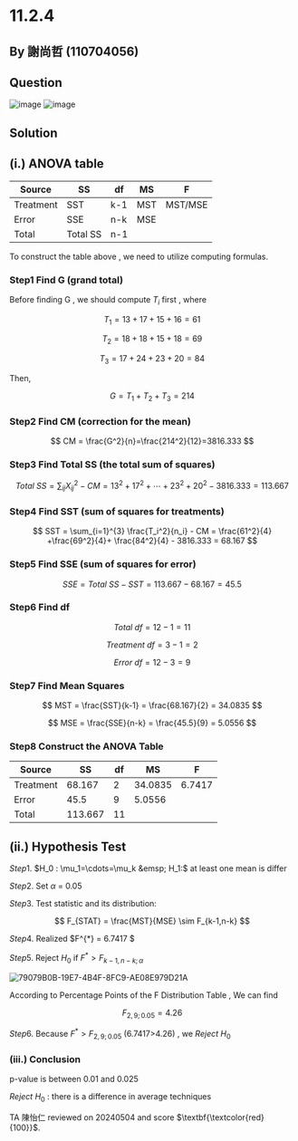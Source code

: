 # 11.2.4
## By 謝尚哲 (110704056)
## Question

![image](https://img.onl/MoAonl)
![image](https://img.onl/KbihSG)

## Solution
## (i.) ANOVA table

| Source | SS | df | MS | F |
| -- | -- | -- | -- | -- |
| Treatment | SST | k-1 | MST | MST/MSE |
| Error | SSE | n-k | MSE |  |
| Total | Total SS | n-1 |  |  |

To construct the table above , we need to utilize computing formulas.

### Step1 Find G (grand total)
Before finding G , we should compute $T_i$ first , where

$$
T_1 = 13+17+15+16 = 61
$$

$$
T_2 = 18+18+15+18 = 69
$$

$$
T_3 = 17+24+23+20 = 84
$$

Then,

$$
G = T_1 + T_2 + T_3 = 214
$$

### Step2 Find CM (correction for the mean)

$$
CM = \frac{G^2}{n}=\frac{214^2}{12}=3816.333
$$

### Step3 Find Total SS (the total sum of squares)

$$
Total \ SS =  \sum_{ij} X_{ij}^2 - CM = 13^2+17^2+\cdots+23^2+20^2 -3816.333 = 113.667
$$

### Step4 Find SST (sum of squares for treatments)

$$
SST =  \sum_{i=1}^{3} \frac{T_i^2}{n_i} - CM = \frac{61^2}{4} +\frac{69^2}{4}+ \frac{84^2}{4} - 3816.333 = 68.167
$$

### Step5 Find SSE (sum of squares for error)

$$
SSE = Total \ SS - SST = 113.667 - 68.167 = 45.5
$$

### Step6 Find df

$$
Total \ df = 12-1=11
$$

$$
Treatment \ df = 3-1=2
$$

$$
Error \ df = 12-3=9
$$

### Step7 Find Mean Squares

$$
MST = \frac{SST}{k-1} = \frac{68.167}{2} = 34.0835
$$

$$
MSE = \frac{SSE}{n-k} = \frac{45.5}{9} = 5.0556
$$

### Step8 Construct the ANOVA Table

| Source | SS | df | MS | F |
| -- | -- | -- | -- | -- |
| Treatment | 68.167 | 2 | 34.0835 | 6.7417 |
| Error | 45.5 | 9 | 5.0556 |  |
| Total | 113.667 | 11 |  |  |

## (ii.) Hypothesis Test

$Step1.$ $H_0 : \mu_1=\cdots=\mu_k &emsp; H_1:$ at least one mean is differ

$Step2.$ Set $\alpha$ = 0.05

$Step3.$ Test statistic and its distribution:

$$
F_{STAT} = \frac{MST}{MSE} \sim F_{k-1,n-k}
$$

$Step4.$ Realized $F^{*} = 6.7417 $

$Step5.$ Reject $H_0$ if $F^{*} > F_{k-1,n-k;\alpha}$

![79079B0B-19E7-4B4F-8FC9-AE08E979D21A](https://github.com/HWTeng-Course/202402-Statistics/assets/162357704/0886c621-d7fe-447e-9952-17da0060a33c)

According to Percentage Points of the F Distribution Table , We can find

$$
F_{2,9;0.05} = 4.26
$$

$Step6.$ Because $F^{*} > F_{2,9;0.05}$ (6.7417>4.26) , we $Reject \  H_0$

### (iii.) Conclusion

p-value is between $0.01$ and $0.025$

$Reject \ H_0$ : there is a difference in average techniques

TA 陳怡仁 reviewed on 20240504 and score $\textbf{\textcolor{red}{100}}$. 
